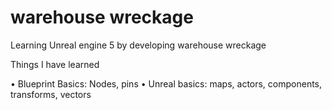 # warehouse wreckage
 Learning Unreal engine 5 by developing warehouse wreckage
 
 Things I have learned
 
•	Blueprint Basics: Nodes, pins
•	Unreal basics: maps, actors, components, transforms, vectors

